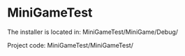 # MiniGameTest

The installer is located in: MiniGameTest/MiniGame/Debug/

Project code: MiniGameTest/MiniGameTest/

